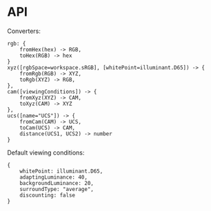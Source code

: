 # API

Converters:

	rgb: {
		fromHex(hex) -> RGB,
		toHex(RGB) -> hex
	}
	xyz([rgbSpace=workspace.sRGB], [whitePoint=illuminant.D65]) -> {
		fromRgb(RGB) -> XYZ,
		toRgb(XYZ) -> RGB,
	},
	cam([viewingConditions]) -> {
		fromXyz(XYZ) -> CAM,
		toXyz(CAM) -> XYZ
	},
	ucs([name="UCS"]) -> {
		fromCam(CAM) -> UCS,
		toCam(UCS) -> CAM,
		distance(UCS1, UCS2) -> number
	}

Default viewing conditions:

	{
		whitePoint: illuminant.D65,
		adaptingLuminance: 40,
		backgroundLuminance: 20,
		surroundType: "average",
		discounting: false
	}
